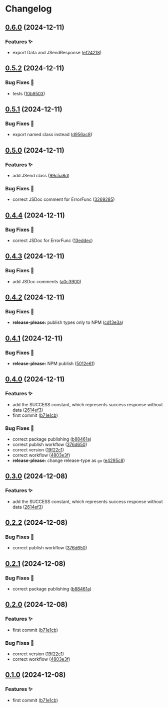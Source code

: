 # Changelog

## [0.6.0](https://github.com/hugomods/jsend/compare/v0.5.2...v0.6.0) (2024-12-11)


### Features ✨

* export Data and JSendResponse ([ef24218](https://github.com/hugomods/jsend/commit/ef242181a52664cd7609b20ada419f1432424032))

## [0.5.2](https://github.com/hugomods/jsend/compare/v0.5.1...v0.5.2) (2024-12-11)


### Bug Fixes 🐞

* tests ([10b9503](https://github.com/hugomods/jsend/commit/10b950334b6d634ebd1a8d02fca385a6cd0c99f2))

## [0.5.1](https://github.com/hugomods/jsend/compare/v0.5.0...v0.5.1) (2024-12-11)


### Bug Fixes 🐞

* export named class instead ([d956ac8](https://github.com/hugomods/jsend/commit/d956ac844381c01e892d77f5fdbc53d35de4a1a1))

## [0.5.0](https://github.com/hugomods/jsend/compare/v0.4.4...v0.5.0) (2024-12-11)


### Features ✨

* add JSend class ([99c5a8d](https://github.com/hugomods/jsend/commit/99c5a8d6ae69ac0b38791e6ab838e89eac3c1f6c))


### Bug Fixes 🐞

* correct JSDoc comment for ErrorFunc ([3269285](https://github.com/hugomods/jsend/commit/326928549355b3ce074f9f1686d8364301aa860b))

## [0.4.4](https://github.com/hugomods/jsend/compare/v0.4.3...v0.4.4) (2024-12-11)


### Bug Fixes 🐞

* correct JSDoc for ErrorFunc ([13eddec](https://github.com/hugomods/jsend/commit/13eddecd6479f3284bcd5837f6bce6ae8edee9d4))

## [0.4.3](https://github.com/hugomods/jsend/compare/v0.4.2...v0.4.3) (2024-12-11)


### Bug Fixes 🐞

* add JSDoc comments ([a0c3900](https://github.com/hugomods/jsend/commit/a0c390006dd3a6785e39d42f2bab058dfd910c7e))

## [0.4.2](https://github.com/hugomods/jsend/compare/v0.4.1...v0.4.2) (2024-12-11)


### Bug Fixes 🐞

* **release-please:** publish types only to NPM ([cd13e3a](https://github.com/hugomods/jsend/commit/cd13e3ae59949a438ce132c3429499d314d9a98c))

## [0.4.1](https://github.com/hugomods/jsend/compare/v0.4.0...v0.4.1) (2024-12-11)


### Bug Fixes 🐞

* **release-please:** NPM publish ([5012e61](https://github.com/hugomods/jsend/commit/5012e61b2bbd97e872d7cdf51b5748dcc6341d13))

## [0.4.0](https://github.com/hugomods/jsend/compare/v0.3.0...v0.4.0) (2024-12-11)


### Features ✨

* add the SUCCESS constant, which represents success response without data ([2614ef3](https://github.com/hugomods/jsend/commit/2614ef390e17394fd6ad81d9164a3673a1a42f95))
* first commit ([b71e1cb](https://github.com/hugomods/jsend/commit/b71e1cb7898dcc7f559a40f419df063c5ea445d0))


### Bug Fixes 🐞

* correct package publishing ([b88461a](https://github.com/hugomods/jsend/commit/b88461a660f910feb0bd4f1c9c01a930a27ddf27))
* correct publish workflow ([376d650](https://github.com/hugomods/jsend/commit/376d650168af976efe785727e332466d54c5a482))
* correct version ([19f22c1](https://github.com/hugomods/jsend/commit/19f22c17670e6459f37982fd48ace84bd53336e2))
* correct workflow ([4803e3f](https://github.com/hugomods/jsend/commit/4803e3fa1b1ee286bffdb25ad5fc1aecc21e7471))
* **release-please:** change release-type as `go` ([e4295c8](https://github.com/hugomods/jsend/commit/e4295c839a42f14528912d2e3bdb8654a20ac09b))

## [0.3.0](https://github.com/hugomods/jsend/compare/jsend/v0.2.2...jsend/v0.3.0) (2024-12-08)


### Features ✨

* add the SUCCESS constant, which represents success response without data ([2614ef3](https://github.com/hugomods/jsend/commit/2614ef390e17394fd6ad81d9164a3673a1a42f95))

## [0.2.2](https://github.com/hugomods/jsend/compare/jsend/v0.2.1...jsend/v0.2.2) (2024-12-08)


### Bug Fixes 🐞

* correct publish workflow ([376d650](https://github.com/hugomods/jsend/commit/376d650168af976efe785727e332466d54c5a482))

## [0.2.1](https://github.com/hugomods/jsend/compare/jsend/v0.2.0...jsend/v0.2.1) (2024-12-08)


### Bug Fixes 🐞

* correct package publishing ([b88461a](https://github.com/hugomods/jsend/commit/b88461a660f910feb0bd4f1c9c01a930a27ddf27))

## [0.2.0](https://github.com/hugomods/jsend/compare/jsend-v0.1.0...jsend/v0.2.0) (2024-12-08)


### Features ✨

* first commit ([b71e1cb](https://github.com/hugomods/jsend/commit/b71e1cb7898dcc7f559a40f419df063c5ea445d0))


### Bug Fixes 🐞

* correct version ([19f22c1](https://github.com/hugomods/jsend/commit/19f22c17670e6459f37982fd48ace84bd53336e2))
* correct workflow ([4803e3f](https://github.com/hugomods/jsend/commit/4803e3fa1b1ee286bffdb25ad5fc1aecc21e7471))

## [0.1.0](https://github.com/hugomods/jsend/compare/v0.0.1...v0.1.0) (2024-12-08)


### Features ✨

* first commit ([b71e1cb](https://github.com/hugomods/jsend/commit/b71e1cb7898dcc7f559a40f419df063c5ea445d0))
